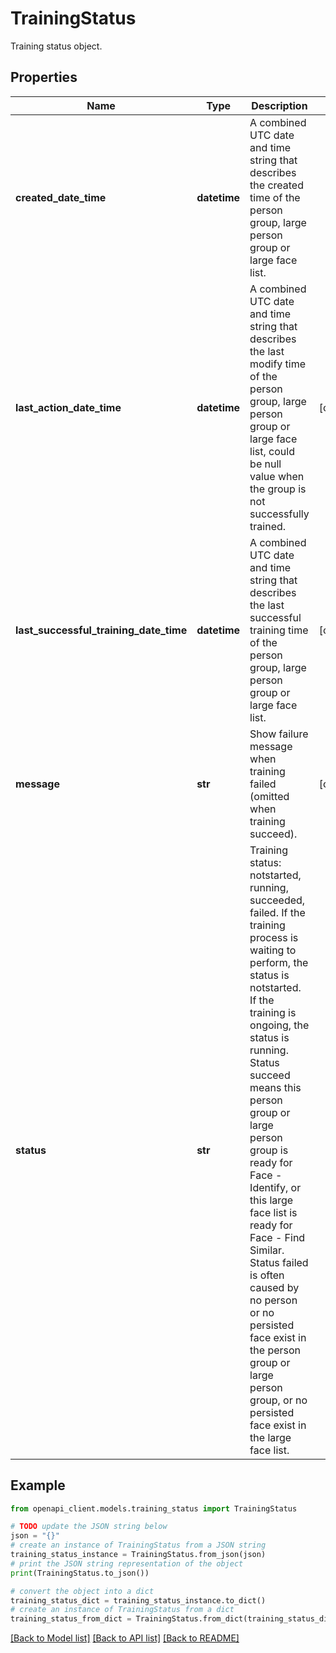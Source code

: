 # TrainingStatus

Training status object.

## Properties

Name | Type | Description | Notes
------------ | ------------- | ------------- | -------------
**created_date_time** | **datetime** | A combined UTC date and time string that describes the created time of the person group, large person group or large face list. | 
**last_action_date_time** | **datetime** | A combined UTC date and time string that describes the last modify time of the person group, large person group or large face list, could be null value when the group is not successfully trained. | [optional] 
**last_successful_training_date_time** | **datetime** | A combined UTC date and time string that describes the last successful training time of the person group, large person group or large face list. | [optional] 
**message** | **str** | Show failure message when training failed (omitted when training succeed). | [optional] 
**status** | **str** | Training status: notstarted, running, succeeded, failed. If the training process is waiting to perform, the status is notstarted. If the training is ongoing, the status is running. Status succeed means this person group or large person group is ready for Face - Identify, or this large face list is ready for Face - Find Similar. Status failed is often caused by no person or no persisted face exist in the person group or large person group, or no persisted face exist in the large face list. | 

## Example

```python
from openapi_client.models.training_status import TrainingStatus

# TODO update the JSON string below
json = "{}"
# create an instance of TrainingStatus from a JSON string
training_status_instance = TrainingStatus.from_json(json)
# print the JSON string representation of the object
print(TrainingStatus.to_json())

# convert the object into a dict
training_status_dict = training_status_instance.to_dict()
# create an instance of TrainingStatus from a dict
training_status_from_dict = TrainingStatus.from_dict(training_status_dict)
```
[[Back to Model list]](../README.md#documentation-for-models) [[Back to API list]](../README.md#documentation-for-api-endpoints) [[Back to README]](../README.md)


